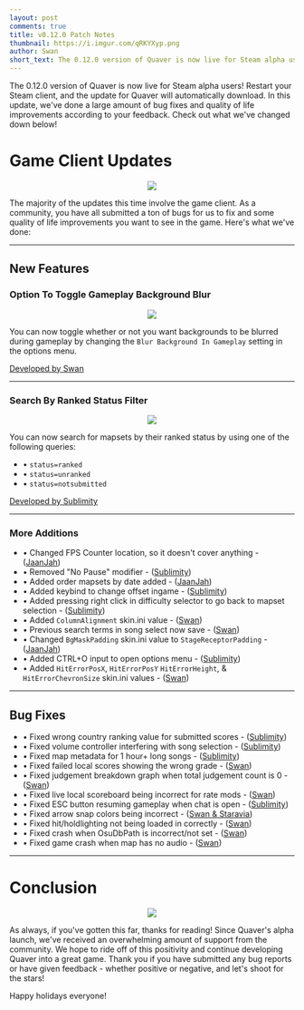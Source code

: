 ```yaml
---
layout: post
comments: true
title: v0.12.0 Patch Notes
thumbnail: https://i.imgur.com/qRKYXyp.png
author: Swan
short_text: The 0.12.0 version of Quaver is now live for Steam alpha users! Restart your Steam client, and the update for Quaver will automatically download.
---
```


The 0.12.0 version of Quaver is now live for Steam alpha users! Restart your Steam client, and the update for Quaver will automatically download. In this update, we've done a large amount of bug fixes and quality of life improvements according to your feedback. Check out what we've changed down below!

# Game Client Updates

<p align="center"><img src="https://i.imgur.com/khsSx1F.jpg"></p>

The majority of the updates this time involve the game client. As a community, you have all submitted a ton of bugs for us to fix and some quality of life improvements you want to see in the game. Here's what we've done:

--- 

## New Features

### Option To Toggle Gameplay Background Blur

<p align="center"><img src="https://camo.githubusercontent.com/4c787e1c2880305f91d5de9d3824c23592c9dce9/68747470733a2f2f692e696d6775722e636f6d2f78483039336a302e706e67"></p>

You can now toggle whether or not you want backgrounds to be blurred during gameplay by changing the `Blur Background In Gameplay` setting in the options menu.

[Developed by Swan](https://github.com/Quaver/Quaver/pull/316)

---

### Search By Ranked Status Filter

<p align="center"><img src="https://i.imgur.com/HTgAqlT.png"></p>

You can now search for mapsets by their ranked status by using one of the following queries:

* • `status=ranked`
* • `status=unranked`
* • `status=notsubmitted`

[Developed by Sublimity](https://github.com/Quaver/Quaver/pull/272)

---

### More Additions

* • Changed FPS Counter location, so it doesn't cover anything - ([JaanJah](https://github.com/Quaver/Quaver/pull/271))
* • Removed "No Pause" modifier - ([Sublimity](https://github.com/Quaver/Quaver/pull/273))
* • Added order mapsets by date added - ([JaanJah](https://github.com/Quaver/Quaver/pull/279))
* • Added keybind to change offset ingame - ([Sublimity](https://github.com/Quaver/Quaver/pull/317))
* • Added pressing right click in difficulty selector to go back to mapset selection - ([Sublimity](https://github.com/Quaver/Quaver/pull/325))
* • Added `ColumnAlignment` skin.ini value - ([Swan](https://github.com/Quaver/Quaver/pull/322))
* • Previous search terms in song select now save - ([Swan](https://github.com/Quaver/Quaver/pull/327))
* • Changed `BgMaskPadding` skin.ini value to `StageReceptorPadding` - ([JaanJah](https://github.com/Quaver/Quaver/pull/328))
* • Added CTRL+O input to open options menu - ([Sublimity](https://github.com/Quaver/Quaver/pull/332))
* • Added `HitErrorPosX`, `HitErrorPosY` `HitErrorHeight`, & `HitErrorChevronSize` skin.ini values - ([Swan](https://github.com/Quaver/Quaver/pull/345))

---

## Bug Fixes

* • Fixed wrong country ranking value for submitted scores - ([Sublimity](https://github.com/Quaver/Quaver/pull/277))
* • Fixed volume controller interfering with song selection - ([Sublimity](https://github.com/Quaver/Quaver/pull/310))
* • Fixed map metadata for 1 hour+ long songs - ([Sublimity](https://github.com/Quaver/Quaver/pull/313))
* • Fixed failed local scores showing the wrong grade - ([Swan](https://github.com/Quaver/Quaver/pull/315))
* • Fixed judgement breakdown graph when total judgement count is 0 - ([Swan](https://github.com/Quaver/Quaver/pull/318))
* • Fixed live local scoreboard being incorrect for rate mods - ([Swan](https://github.com/Quaver/Quaver/pull/320))
* • Fixed ESC button resuming gameplay when chat is open - ([Sublimity](https://github.com/Quaver/Quaver/pull/331))
* • Fixed arrow snap colors being incorrect - ([Swan & Staravia](https://github.com/Quaver/Quaver/pull/346))
* • Fixed hit/holdlighting not being loaded in correctly - ([Swan](https://github.com/Quaver/Quaver/pull/349))
* • Fixed crash when OsuDbPath is incorrect/not set - ([Swan](https://github.com/Quaver/Quaver/pull/351))
* • Fixed game crash when map has no audio - ([Swan](https://github.com/Quaver/Quaver/pull/369))

---

# Conclusion

<p align="center"><img src="https://i.imgur.com/6XhLmbn.jpg"></p>

As always, if you've gotten this far, thanks for reading! Since Quaver's alpha launch, we've received an overwhelming amount of support from the community. We hope to ride off of this positivity and continue developing Quaver into a great game. Thank you if you have submitted any bug reports or have given feedback - whether positive or negative, and let's shoot for the stars!

Happy holidays everyone!
